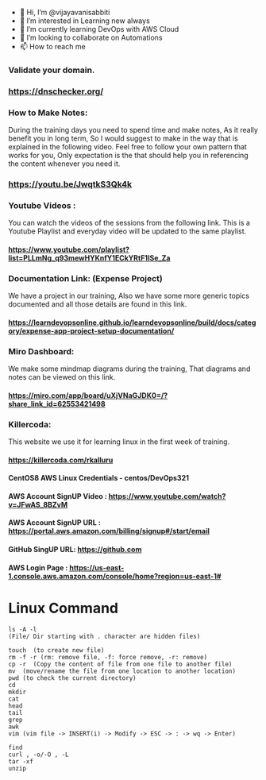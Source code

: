 - 👋 Hi, I’m @vijayavanisabbiti
- 👀 I’m interested in Learning new always
- 🌱 I’m currently learning DevOps with AWS Cloud
- 💞️ I’m looking to collaborate on Automations
- 📫 How to reach me

<!---
vijayavanisabbiti/vijayavanisabbiti is a ✨ special ✨ repository because its `README.md` (this file) appears on your GitHub profile.
You can click the Preview link to take a look at your changes.
--->


### Validate your domain.

### https://dnschecker.org/

### How to Make Notes:
During the training days you need to spend time and make notes, As it really benefit you in long term, So I would suggest to make in the way that is explained in the following video.
Feel free to follow your own pattern that works for you, Only expectation is the that should help you in referencing the content whenever you need it.

### https://youtu.be/JwqtkS3Qk4k

### Youtube Videos : 
You can watch the videos of the sessions from the following link. This is a Youtube Playlist and everyday video will be updated to the same playlist.

#### https://www.youtube.com/playlist?list=PLLmNg_q93mewHYKnfY1ECkYRtF1ISe_Za

### Documentation Link: (Expense Project)
We have a project in our training, Also we have some more generic topics documented and all those details are found in this link.

#### https://learndevopsonline.github.io/learndevopsonline/build/docs/category/expense-app-project-setup-documentation/

### Miro Dashboard:
We make some mindmap diagrams during the training, That diagrams and notes can be viewed on this link.

#### https://miro.com/app/board/uXjVNaGJDK0=/?share_link_id=62553421498

### Killercoda:

This website we use it for learning linux in the first week of training.

#### https://killercoda.com/rkalluru

#### CentOS8 AWS Linux Credentials - centos/DevOps321

#### AWS Account SignUP Video :	 https://www.youtube.com/watch?v=JFwAS_8BZvM
#### AWS Account SignUP URL :	   https://portal.aws.amazon.com/billing/signup#/start/email

#### GitHub SingUP URL: https://github.com

#### AWS Login Page : https://us-east-1.console.aws.amazon.com/console/home?region=us-east-1#


# Linux Command
```
ls -A -l 
(File/ Dir starting with . character are hidden files)

touch  (to create new file)
rm -f -r (rm: remove file, -f: force remove, -r: remove)
cp -r  (Copy the content of file from one file to another file)
mv  (move/rename the file from one location to another location)
pwd (to check the current directory)
cd 
mkdir 
cat 
head 
tail 
grep 
awk 
vim (vim file -> INSERT(i) -> Modify -> ESC -> : -> wq -> Enter)

find 
curl , -o/-O , -L 
tar -xf 
unzip 
```
